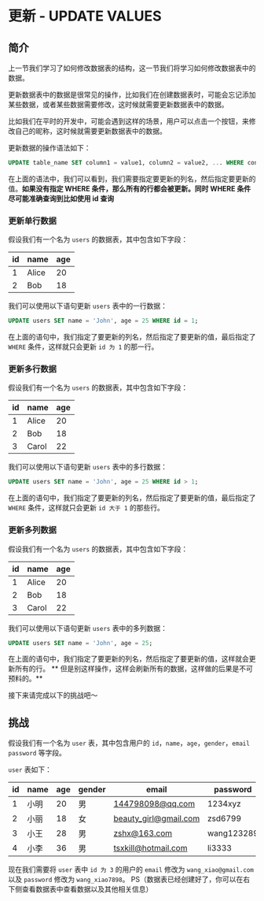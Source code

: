 # 更新 - UPDATE VALUES

## 简介

上一节我们学习了如何修改数据表的结构，这一节我们将学习如何修改数据表中的数据。

更新数据表中的数据是很常见的操作，比如我们在创建数据表时，可能会忘记添加某些数据，或者某些数据需要修改，这时候就需要更新数据表中的数据。

比如我们在平时的开发中，可能会遇到这样的场景，用户可以点击一个按钮，来修改自己的昵称，这时候就需要更新数据表中的数据。

更新数据的操作语法如下：

```sql
UPDATE table_name SET column1 = value1, column2 = value2, ... WHERE condition;
```

在上面的语法中，我们可以看到，我们需要指定要更新的列名，然后指定要更新的值。**如果没有指定 WHERE 条件，那么所有的行都会被更新。同时 WHERE 条件尽可能准确查询到比如使用 id 查询**

### 更新单行数据

假设我们有一个名为 `users` 的数据表，其中包含如下字段：

| id  | name  | age |
| --- | ----- | --- |
| 1   | Alice | 20  |
| 2   | Bob   | 18  |

我们可以使用以下语句更新 `users` 表中的一行数据：

```sql
UPDATE users SET name = 'John', age = 25 WHERE id = 1;
```

在上面的语句中，我们指定了要更新的列名，然后指定了要更新的值，最后指定了 `WHERE` 条件，这样就只会更新 `id 为 1` 的那一行。

### 更新多行数据

假设我们有一个名为 `users` 的数据表，其中包含如下字段：

| id  | name  | age |
| --- | ----- | --- |
| 1   | Alice | 20  |
| 2   | Bob   | 18  |
| 3   | Carol | 22  |

我们可以使用以下语句更新 `users` 表中的多行数据：

```sql
UPDATE users SET name = 'John', age = 25 WHERE id > 1;
```

在上面的语句中，我们指定了要更新的列名，然后指定了要更新的值，最后指定了 `WHERE` 条件，这样就只会更新 `id 大于 1` 的那些行。

### 更新多列数据

假设我们有一个名为 `users` 的数据表，其中包含如下字段：

| id  | name  | age |
| --- | ----- | --- |
| 1   | Alice | 20  |
| 2   | Bob   | 18  |
| 3   | Carol | 22  |

我们可以使用以下语句更新 `users` 表中的多列数据：

```sql
UPDATE users SET name = 'John', age = 25;
```

在上面的语句中，我们指定了要更新的列名，然后指定了要更新的值，这样就会更新所有的行。
** 但是别这样操作，这样会刷新所有的数据，这样做的后果是不可预料的。**

接下来请完成以下的挑战吧～

## 挑战

假设我们有一个名为 `user` 表，其中包含用户的 `id`，`name`，`age`，`gender`，`email` `password` 等字段。

`user` 表如下：

| id  | name | age | gender | email                 | password   |
| --- | ---- | --- | ------ | --------------------- | ---------- |
| 1   | 小明 | 20  | 男     | 144798098@qq.com      | 1234xyz    |
| 2   | 小丽 | 18  | 女     | beauty_girl@gmail.com | zsd6799    |
| 3   | 小王 | 28  | 男     | zshx@163.com          | wang123289 |
| 4   | 小李 | 36  | 男     | tsxkill@hotmail.com   | li3333     |

现在我们需要将 `user` 表中 `id 为 3` 的用户的 `email` 修改为 `wang_xiao@gmail.com` 以及 `password` 修改为 `wang_xiao7898`。
PS（数据表已经创建好了，你可以在右下侧查看数据表中查看数据以及其他相关信息）
